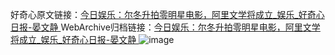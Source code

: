 好奇心原文链接：[今日娱乐：尔冬升拍零明星电影，阿里文学将成立_娱乐_好奇心日报-晏文静 ](https://www.qdaily.com/articles/8824.html)
WebArchive归档链接：[今日娱乐：尔冬升拍零明星电影，阿里文学将成立_娱乐_好奇心日报-晏文静 ](http://web.archive.org/web/20190623153450/https://www.qdaily.com/articles/8824.html)
![image](http://ww3.sinaimg.cn/large/007d5XDply1g3vdvsiz74j30u02ws4qp)